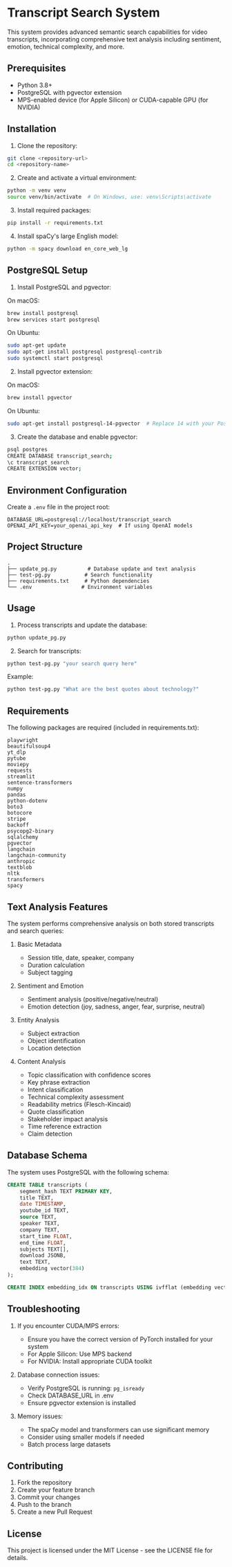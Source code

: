 # Transcript Search System

This system provides advanced semantic search capabilities for video transcripts, incorporating comprehensive text analysis including sentiment, emotion, technical complexity, and more.

## Prerequisites

- Python 3.8+
- PostgreSQL with pgvector extension
- MPS-enabled device (for Apple Silicon) or CUDA-capable GPU (for NVIDIA)

## Installation

1. Clone the repository:
```bash
git clone <repository-url>
cd <repository-name>
```

2. Create and activate a virtual environment:
```bash
python -m venv venv
source venv/bin/activate  # On Windows, use: venv\Scripts\activate
```

3. Install required packages:
```bash
pip install -r requirements.txt
```

4. Install spaCy's large English model:
```bash
python -m spacy download en_core_web_lg
```

## PostgreSQL Setup

1. Install PostgreSQL and pgvector:

On macOS:
```bash
brew install postgresql
brew services start postgresql
```

On Ubuntu:
```bash
sudo apt-get update
sudo apt-get install postgresql postgresql-contrib
sudo systemctl start postgresql
```

2. Install pgvector extension:

On macOS:
```bash
brew install pgvector
```

On Ubuntu:
```bash
sudo apt-get install postgresql-14-pgvector  # Replace 14 with your PostgreSQL version
```

3. Create the database and enable pgvector:
```bash
psql postgres
CREATE DATABASE transcript_search;
\c transcript_search
CREATE EXTENSION vector;
```

## Environment Configuration

Create a `.env` file in the project root:
```
DATABASE_URL=postgresql://localhost/transcript_search
OPENAI_API_KEY=your_openai_api_key  # If using OpenAI models
```

## Project Structure

```
.
├── update_pg.py          # Database update and text analysis
├── test-pg.py           # Search functionality
├── requirements.txt     # Python dependencies
└── .env                # Environment variables
```

## Usage

1. Process transcripts and update the database:
```bash
python update_pg.py
```

2. Search for transcripts:
```bash
python test-pg.py "your search query here"
```

Example:
```bash
python test-pg.py "What are the best quotes about technology?"
```

## Requirements

The following packages are required (included in requirements.txt):
```
playwright
beautifulsoup4
yt_dlp
pytube
moviepy
requests
streamlit
sentence-transformers
numpy
pandas
python-dotenv
boto3
botocore
stripe
backoff
psycopg2-binary
sqlalchemy
pgvector
langchain
langchain-community
anthropic
textblob
nltk
transformers
spacy
```

## Text Analysis Features

The system performs comprehensive analysis on both stored transcripts and search queries:

1. Basic Metadata
   - Session title, date, speaker, company
   - Duration calculation
   - Subject tagging

2. Sentiment and Emotion
   - Sentiment analysis (positive/negative/neutral)
   - Emotion detection (joy, sadness, anger, fear, surprise, neutral)

3. Entity Analysis
   - Subject extraction
   - Object identification
   - Location detection

4. Content Analysis
   - Topic classification with confidence scores
   - Key phrase extraction
   - Intent classification
   - Technical complexity assessment
   - Readability metrics (Flesch-Kincaid)
   - Quote classification
   - Stakeholder impact analysis
   - Time reference extraction
   - Claim detection

## Database Schema

The system uses PostgreSQL with the following schema:

```sql
CREATE TABLE transcripts (
    segment_hash TEXT PRIMARY KEY,
    title TEXT,
    date TIMESTAMP,
    youtube_id TEXT,
    source TEXT,
    speaker TEXT,
    company TEXT,
    start_time FLOAT,
    end_time FLOAT,
    subjects TEXT[],
    download JSONB,
    text TEXT,
    embedding vector(384)
);

CREATE INDEX embedding_idx ON transcripts USING ivfflat (embedding vector_cosine_ops);
```

## Troubleshooting

1. If you encounter CUDA/MPS errors:
   - Ensure you have the correct version of PyTorch installed for your system
   - For Apple Silicon: Use MPS backend
   - For NVIDIA: Install appropriate CUDA toolkit

2. Database connection issues:
   - Verify PostgreSQL is running: `pg_isready`
   - Check DATABASE_URL in .env
   - Ensure pgvector extension is installed

3. Memory issues:
   - The spaCy model and transformers can use significant memory
   - Consider using smaller models if needed
   - Batch process large datasets

## Contributing

1. Fork the repository
2. Create your feature branch
3. Commit your changes
4. Push to the branch
5. Create a new Pull Request

## License

This project is licensed under the MIT License - see the LICENSE file for details.
